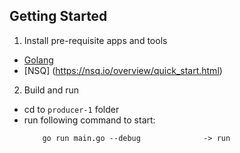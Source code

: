 ## Getting Started
1. Install pre-requisite apps and tools
  * [Golang](https://golang.org/doc/install)
  * [NSQ] (https://nsq.io/overview/quick_start.html)

2. Build and run
  * cd to `producer-1` folder
  * run following command to start:
    ```
        go run main.go --debug              -> run 
    ```
